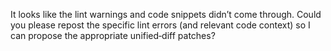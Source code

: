 It looks like the lint warnings and code snippets didn’t come through. Could you please repost the specific lint errors (and relevant code context) so I can propose the appropriate unified‑diff patches?